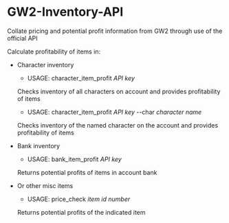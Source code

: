 # GW2-Inventory-API
Collate pricing and potential profit information from GW2 through use of the official API


Calculate profitability of items in:
* Character inventory
  * USAGE: character_item_profit *API key*
  
  Checks inventory of all characters on account and provides profitability of items
  
  
  * USAGE: character_item_profit *API key* --char *character name*
  
  Checks inventory of the named character on the account and provides profitability of items


* Bank inventory
  * USAGE: bank_item_profit *API key*
  
  Returns potential profits of items in account bank


* Or other misc items
  * USAGE: price_check *item id number*
  
  Returns potential profits of the indicated item
